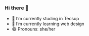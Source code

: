### Hi there 👋

- 🔭 I’m currently studing in Tecsup
- 🌱 I’m currently learning web design
- 😄 Pronouns: she/her